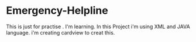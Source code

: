 # Emergency-Helpline
This is just for practise . I'm learning. In this Project i'm using XML and JAVA language. i'm creating cardview to creat this.
